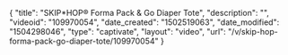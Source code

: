 {
    "title": "SKIP*HOP&reg; Forma Pack &amp; Go Diaper Tote",
    "description": "",
    "videoid": "109970054",
    "date_created": "1502519063",
    "date_modified": "1504298046",
    "type": "captivate",
    "layout": "video",
    "url": "\/v\/skip-hop-forma-pack-go-diaper-tote\/109970054"
}